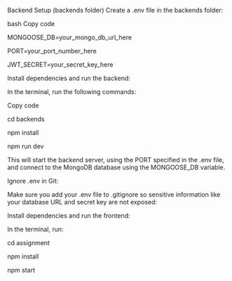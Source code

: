 Backend Setup (backends folder)
Create a .env file in the backends folder:

bash
Copy code

MONGOOSE_DB=your_mongo_db_url_here

PORT=your_port_number_here

JWT_SECRET=your_secret_key_here

Install dependencies and run the backend:


In the terminal, run the following commands:

Copy code

cd backends

npm install


npm run dev

This will start the backend server, using the PORT specified in the .env file, and connect to the MongoDB database using the MONGOOSE_DB variable.

Ignore .env in Git:

Make sure you add your .env file to .gitignore so sensitive information like your database URL and secret key are not exposed:


Install dependencies and run the frontend:

In the terminal, run:

cd assignment

npm install

npm start

